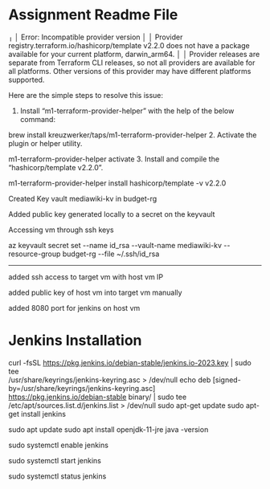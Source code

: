 # Assignment Readme File
╷
│ Error: Incompatible provider version
│ 
│ Provider registry.terraform.io/hashicorp/template v2.2.0 does not have a package available for your current platform, darwin_arm64.
│ 
│ Provider releases are separate from Terraform CLI releases, so not all providers are available for all platforms. Other versions of this provider may have different platforms supported.


Here are the simple steps to resolve this issue:

1. Install “m1-terraform-provider-helper” with the help of the below command:

brew install kreuzwerker/taps/m1-terraform-provider-helper
2. Activate the plugin or helper utility.

m1-terraform-provider-helper activate
3. Install and compile the “hashicorp/template v2.2.0”.

m1-terraform-provider-helper install hashicorp/template -v v2.2.0

Created Key vault mediawiki-kv in budget-rg 

Added public key generated locally to a secret on the keyvault

Accessing vm through ssh keys

az keyvault secret set --name id_rsa --vault-name mediawiki-kv --resource-group budget-rg --file ~/.ssh/id_rsa

--------------------------------------------------------

added ssh access to target vm with host vm IP

added public key of host vm into target vm manually

added 8080 port for jenkins on host vm

# Jenkins Installation

curl -fsSL https://pkg.jenkins.io/debian-stable/jenkins.io-2023.key | sudo tee \
  /usr/share/keyrings/jenkins-keyring.asc > /dev/null
echo deb [signed-by=/usr/share/keyrings/jenkins-keyring.asc] \
  https://pkg.jenkins.io/debian-stable binary/ | sudo tee \
  /etc/apt/sources.list.d/jenkins.list > /dev/null
sudo apt-get update
sudo apt-get install jenkins

sudo apt update
sudo apt install openjdk-11-jre
java -version

sudo systemctl enable jenkins

sudo systemctl start jenkins

sudo systemctl status jenkins
